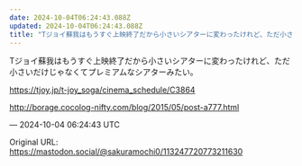 ```yaml
---
date: 2024-10-04T06:24:43.088Z
updated: 2024-10-04T06:24:43.088Z
title: "Tジョイ蘇我はもうすぐ上映終了だから小さいシアターに変わったけれど、ただ小さいだ[...]"
---
```


<p>Tジョイ蘇我はもうすぐ上映終了だから小さいシアターに変わったけれど、ただ小さいだけじゃなくてプレミアムなシアターみたい。</p><p><a href="https://tjoy.jp/t-joy_soga/cinema_schedule/C3864" target="_blank" rel="nofollow noopener" translate="no"><span class="invisible">https://</span><span class="ellipsis">tjoy.jp/t-joy_soga/cinema_sche</span><span class="invisible">dule/C3864</span></a></p><p><a href="http://borage.cocolog-nifty.com/blog/2015/05/post-a777.html" target="_blank" rel="nofollow noopener" translate="no"><span class="invisible">http://</span><span class="ellipsis">borage.cocolog-nifty.com/blog/</span><span class="invisible">2015/05/post-a777.html</span></a></p>

&mdash; 2024-10-04 06:24:43 UTC

Original URL: https://mastodon.social/@sakuramochi0/113247720773211630
